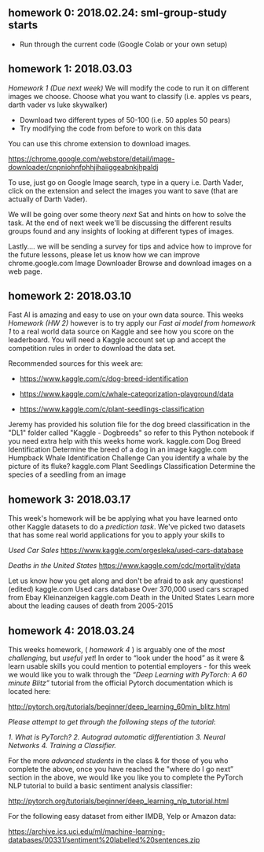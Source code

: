 ## homework 0: 2018.02.24: sml-group-study starts
- Run through the current code (Google Colab or your own setup)

## homework 1: 2018.03.03
*Homework 1 (Due next week)*
We will modify the code to run it on different images we choose. Choose what you want to classify (i.e. apples vs pears, darth vader vs luke skywalker)
- Download two different types of 50-100 (i.e. 50 apples 50 pears)
- Try modifying the code from before to work on this data

You can use this chrome extension to download images.

https://chrome.google.com/webstore/detail/image-downloader/cnpniohnfphhjihaiiggeabnkjhpaldj

To use, just go on Google Image search, type in a query i.e. Darth Vader, click on the extension and select the images you want to save (that are actually of Darth Vader).

We will be going over some theory *next* Sat and hints on how to solve the task. 
At the end of next week we'll be discussing the different results groups found and any insights of looking at different types of images.

Lastly.... we will be sending a survey for tips and advice how to improve for the future lessons, please let us know how we can improve
chrome.google.com
Image Downloader
Browse and download images on a web page.


## homework 2: 2018.03.10
Fast AI is amazing and easy to use on your own data source. This weeks *Homework (HW 2)* however is to try apply our *Fast ai model from homework 1* to a real world data source on Kaggle and see how you score on the leaderboard. You will need a Kaggle account set up and accept the competition rules in order to download the data set.

Recommended sources for this week are:

- https://www.kaggle.com/c/dog-breed-identification

- https://www.kaggle.com/c/whale-categorization-playground/data

- https://www.kaggle.com/c/plant-seedlings-classification

Jeremy has provided his solution file for the dog breed classification in the "DL1" folder called "Kaggle - Dogbreeds" so refer to this Python notebook if you need extra help with this weeks home work.
kaggle.com
Dog Breed Identification
Determine the breed of a dog in an image
kaggle.com
Humpback Whale Identification Challenge
Can you identify a whale by the picture of its fluke?
kaggle.com
Plant Seedlings Classification
Determine the species of a seedling from an image


## homework 3: 2018.03.17
This week's homework will be be applying what you have learned onto other Kaggle datasets to do a *prediction task*. We've picked two datasets that has some real world applications for you to apply your skills to

*Used Car Sales*
https://www.kaggle.com/orgesleka/used-cars-database

*Deaths in the United States*
https://www.kaggle.com/cdc/mortality/data

Let us know how you get along and don't be afraid to ask any questions! (edited)
kaggle.com
Used cars database
Over 370,000 used cars scraped from Ebay Kleinanzeigen
kaggle.com
Death in the United States
Learn more about the leading causes of death from 2005-2015


## homework 4: 2018.03.24
This weeks homework, ( *homework 4* ) is arguably one of the *most challenging*, but *useful yet*! In order to “look under the hood” as it were & learn usable skills you could mention to potential employers - for this week we would like you to walk through the *“Deep Learning with PyTorch: A 60 minute Blitz”*  tutorial from the official Pytorch documentation which is located here:

http://pytorch.org/tutorials/beginner/deep_learning_60min_blitz.html

*Please attempt to get through the following steps of the tutorial*:

*1. What is PyTorch?*
*2. Autograd automatic differentiation*
*3. Neural Networks*
*4. Training a Classifier.*

For the more *advanced students* in the class & for those of you who complete the above,
once you have reached the "where do I go next” section in the above, we would like you like you to complete the PyTorch NLP  tutorial to build a basic sentiment analysis classifier:

http://pytorch.org/tutorials/beginner/deep_learning_nlp_tutorial.html

For the following easy dataset from either IMDB, Yelp or Amazon data:

https://archive.ics.uci.edu/ml/machine-learning-databases/00331/sentiment%20labelled%20sentences.zip